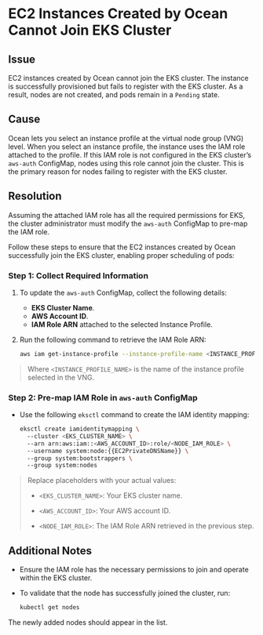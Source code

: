 <meta name="robots" content="noindex">

#  EC2 Instances Created by Ocean Cannot Join EKS Cluster

## Issue

EC2 instances created by Ocean cannot join the EKS cluster. The instance is successfully provisioned but fails to register with the EKS cluster. As a result, nodes are not created, and pods remain in a `Pending` state.

## Cause

Ocean lets you select an instance profile at the virtual node group (VNG) level. When you select an instance profile, the instance uses the IAM role attached to the profile.
If this IAM role is not configured in the EKS cluster’s `aws-auth` ConfigMap, nodes using this role cannot join the cluster. This is the primary reason for nodes failing to register with the EKS cluster.

## Resolution

Assuming the attached IAM role has all the required permissions for EKS, the cluster administrator must modify the `aws-auth` ConfigMap to pre-map the IAM role.
<p>  </p>
Follow these steps to ensure that the EC2 instances created by Ocean successfully join the EKS cluster, enabling proper scheduling of pods:


###  Step 1: Collect Required Information

1.  To update the `aws-auth` ConfigMap, collect the following details:
    *  **EKS Cluster Name**.
    *  **AWS Account ID**.
    *  **IAM Role ARN** attached to the selected Instance Profile.

2.  Run the following command to retrieve the IAM Role ARN:

      ```sh
      aws iam get-instance-profile --instance-profile-name <INSTANCE_PROFILE_NAME>
      ```
   >   Where `<INSTANCE_PROFILE_NAME>` is the name of the instance profile selected in the VNG.

###  Step 2: Pre-map IAM Role in `aws-auth` ConfigMap

*   Use the following `eksctl` command to create the IAM identity mapping:
     ```sh
     eksctl create iamidentitymapping \  
       --cluster <EKS_CLUSTER_NAME> \  
       --arn arn:aws:iam::<AWS_ACCOUNT_ID>:role/<NODE_IAM_ROLE> \  
       --username system:node:{{EC2PrivateDNSName}} \  
       --group system:bootstrappers \  
       --group system:nodes
     ```
>   Replace placeholders with your actual values:
>
>    *  `<EKS_CLUSTER_NAME>`: Your EKS cluster name.
>
>    *  `<AWS_ACCOUNT_ID>`: Your AWS account ID.
>
>    *  `<NODE_IAM_ROLE>`: The IAM Role ARN retrieved in the previous step.

## Additional Notes

*  Ensure the IAM role has the necessary permissions to join and operate within the EKS cluster.
*  To validate that the node has successfully joined the cluster, run:
  
    ```sh
    kubectl get nodes
    ```
  The newly added nodes should appear in the list.



